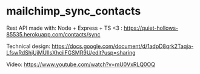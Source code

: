 # mailchimp_sync_contacts

Rest API made with: Node + Express + TS <3 : https://quiet-hollows-85535.herokuapp.com/contacts/sync

Technical design: https://docs.google.com/document/d/1adpD8qrk2Taqja-LfswRdShjUjMUlIsXhciiFGSMR9U/edit?usp=sharing

Video: https://www.youtube.com/watch?v=mU0VxRLQ0OQ
